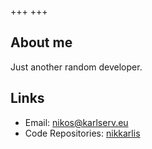 +++
+++

## About me

Just another random developer. 

## Links

- Email: [nikos@karlserv.eu](mailto:nikos@karlserv.eu)
- Code Repositories: [nikkarlis](https://github.com/nikkarlis)
